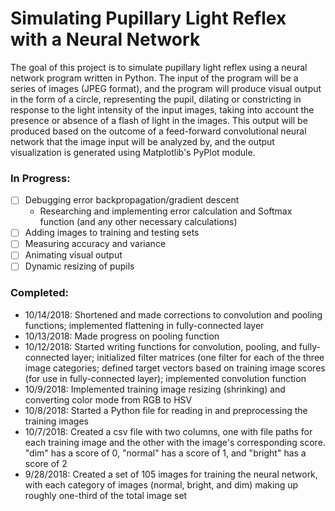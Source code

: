 # Simulating Pupillary Light Reflex with a Neural Network
The goal of this project is to simulate pupillary light reflex using a neural network
program written in Python. The input of the program will be a series of images (JPEG format), and the program will produce visual output in the form of a circle, representing the pupil, dilating or constricting in response to the light intensity of the input images, taking into account the presence or absence of a flash of light in the images. This output will be produced based on the outcome of a feed-forward convolutional neural network that the image input will be analyzed by, and the output visualization is generated using Matplotlib's PyPlot module.

### In Progress:
- [ ] Debugging error backpropagation/gradient descent
  - Researching and implementing error calculation and Softmax function (and any other necessary calculations)
- [ ] Adding images to training and testing sets
- [ ] Measuring accuracy and variance
- [ ] Animating visual output
- [ ] Dynamic resizing of pupils

### Completed: 
 - 10/14/2018: Shortened and made corrections to convolution and pooling functions; implemented flattening in fully-connected layer
 - 10/13/2018: Made progress on pooling function
 - 10/12/2018: Started writing functions for convolution, pooling, and fully-connected layer; initialized filter matrices (one filter for each of the three image categories; defined target vectors based on training image scores (for use in fully-connected layer); implemented convolution function
 - 10/9/2018: Implemented training image resizing (shrinking) and converting color mode from RGB to HSV
 - 10/8/2018: Started a Python file for reading in and preprocessing the training images
 - 10/7/2018: Created a csv file with two columns, one with file paths for each training image and the other with the image's corresponding score. "dim" has a score of 0, "normal" has a score of 1, and "bright" has a score of 2
 - 9/28/2018: Created a set of 105 images for training the neural network, with each category of images (normal, bright, and dim) making up roughly one-third of the total image set
